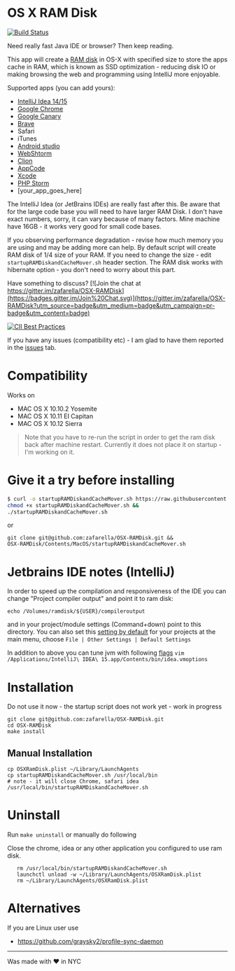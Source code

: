 OS X RAM Disk
================

[![Build Status](https://travis-ci.org/zafarella/OSX-RAMDisk.svg?branch=master)](https://travis-ci.org/zafarella/OSX-RAMDisk)

Need really fast Java IDE or browser? Then keep reading.

This app will create a [RAM disk](http://en.wikipedia.org/wiki/RAM_drive) in OS-X with specified size to
store the apps cache in RAM, which is known as SSD optimization - reducing disk IO or making browsing the web and
programming using IntelliJ more enjoyable.

Supported apps (you can add yours):

* [IntelliJ Idea 14/15](https://www.jetbrains.com/idea/download/)
* [Google Chrome](https://support.google.com/chrome/answer/95346?hl=en)
* [Google Canary](https://www.google.com/chrome/browser/canary.html)
* [Brave](https://brave.com/)
* Safari
* iTunes
* [Android studio](http://developer.android.com/sdk/index.html)
* [WebShtorm](https://www.jetbrains.com/webstorm/)
* [Clion](https://www.jetbrains.com/clion/)
* [AppCode](https://www.jetbrains.com/objc/)
* [Xcode](https://developer.apple.com/xcode/downloads/)
* [PHP Storm](https://www.jetbrains.com/phpstorm/)
* [your_app_goes_here]

The IntelliJ Idea (or JetBrains IDEs) are really fast after this. Be aware that for the large code base you will
need to have larger RAM Disk. I don't have exact numbers, sorry, it can vary because of many factors. Mine 
machine have 16GB - it works very good for small code bases.

If you observing performance degradation - revise how much memory you are using and may be adding more can help.
By default script will create RAM disk of 1/4 size of your RAM.
If you need to change the size - edit `startupRAMDiskandCacheMover.sh` header section. The RAM disk works with hibernate
option - you don't need to worry about this part.

Have something to discuss? 
[![Join the chat at https://gitter.im/zafarella/OSX-RAMDisk](https://badges.gitter.im/Join%20Chat.svg)](https://gitter.im/zafarella/OSX-RAMDisk?utm_source=badge&utm_medium=badge&utm_campaign=pr-badge&utm_content=badge)

[![CII Best Practices](https://bestpractices.coreinfrastructure.org/projects/458/badge)](https://bestpractices.coreinfrastructure.org/projects/458)

If you have any issues (compatibility etc) - I am glad to have them reported in the [issues](https://github.com/zafarella/OSX-RAMDisk/issues) tab.

Compatibility
============
Works on

* MAC OS X 10.10.2 Yosemite
* MAC OS X 10.11 EI Capitan
* MAC OS X 10.12 Sierra

> Note that you have to re-run the script in order to get the ram disk back after machine restart.
> Currently it does not place it on startup - I'm working on it.

Give it a try before installing
===============================
```bash
$ curl -o startupRAMDiskandCacheMover.sh https://raw.githubusercontent.com/zafarella/OSX-RAMDisk/master/Contents/MacOS/startupRAMDiskandCacheMover.sh &&
chmod +x startupRAMDiskandCacheMover.sh &&
./startupRAMDiskandCacheMover.sh
```
or
```
git clone git@github.com:zafarella/OSX-RAMDisk.git &&
OSX-RAMDisk/Contents/MacOS/startupRAMDiskandCacheMover.sh
```
Jetbrains IDE notes (IntelliJ)
===================
In order to speed up the compilation and responsiveness of the IDE you can
change "Project compiler output" and point it to ram disk:
```
echo /Volumes/ramdisk/${USER}/compileroutput
```
and in your project/module settings (Command+down) point to this directory.
You can also set this [setting by default](https://www.jetbrains.com/idea/help/accessing-default-settings.html) 
for your projects at the main menu, choose `File | Other Settings | Default Settings`

In addition to above you can tune jvm with following [flags](https://gist.github.com/zafarella/43bc260c3c0cdc34f109) 
`vim /Applications/IntelliJ\ IDEA\ 15.app/Contents/bin/idea.vmoptions`

Installation
============
Do not use it now - the startup script does not work yet - work in progress
```
git clone git@github.com:zafarella/OSX-RAMDisk.git
cd OSX-RAMDisk
make install
```

Manual Installation
------------------
```
cp OSXRamDisk.plist ~/Library/LaunchAgents
cp startupRAMDiskandCacheMover.sh /usr/local/bin
# note - it will close Chrome, safari idea
/usr/local/bin/startupRAMDiskandCacheMover.sh
```

Uninstall
============
Run `make uninstall`
or manually do following

Close the chrome, idea or any other application you configured to use ram disk.
```
   rm /usr/local/bin/startupRAMDiskandCacheMover.sh
   launchctl unload -w ~/Library/LaunchAgents/OSXRamDisk.plist
   rm ~/Library/LaunchAgents/OSXRamDisk.plist
```

Alternatives
============
If you are Linux user use
* https://github.com/graysky2/profile-sync-daemon

-----------
Was made with ♥ in NYC

